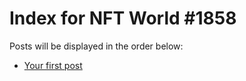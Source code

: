 # Index for NFT World #1858
Posts will be displayed in the order below:

- [Your first post](./001-first.md)

